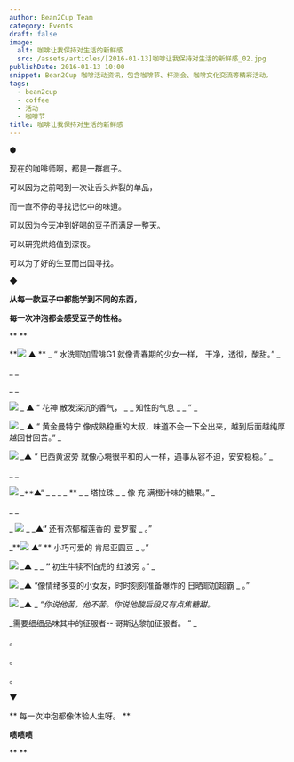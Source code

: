 ```yaml
---
author: Bean2Cup Team
category: Events
draft: false
image:
  alt: 咖啡让我保持对生活的新鲜感
  src: /assets/articles/[2016-01-13]咖啡让我保持对生活的新鲜感_02.jpg
publishDate: 2016-01-13 10:00
snippet: Bean2Cup 咖啡活动资讯，包含咖啡节、杯测会、咖啡文化交流等精彩活动。
tags:
  - bean2cup
  - coffee
  - 活动
  - 咖啡节
title: 咖啡让我保持对生活的新鲜感
---
```


●

现在的咖啡师啊，都是一群疯子。

可以因为之前喝到一次让舌头炸裂的单品，

而一直不停的寻找记忆中的味道。

可以因为今天冲到好喝的豆子而满足一整天。

可以研究烘焙值到深夜。

可以为了好的生豆而出国寻找。

◆

**从每一款豆子中都能学到不同的东西，**

**每一次冲泡都会感受豆子的性格。**

\*\*
\*\*

**![](/assets/articles/[2016-01-13]咖啡让我保持对生活的新鲜感_03.jpg)
▲ ** _ “ 水洗耶加雪啡G1 就像青春期的少女一样， 干净，透彻，酸甜。” _

\_
\_

\_
\_

![](/assets/articles/[2016-01-13]咖啡让我保持对生活的新鲜感_04.jpg)
_ **▲** “ 花神 散发深沉的香气， _ _ 知性的气息 _ _ ” _

![](/assets/articles/[2016-01-24]萃取丨分享一杯好咖啡_06.jpg)
_ **▲** “ 黄金曼特宁 像成熟稳重的大叔，味道不会一下全出来，越到后面越纯厚越回甘回苦。” _

![](/assets/articles/[2016-01-13]咖啡让我保持对生活的新鲜感_06.jpg)
_**▲** “ 巴西黄波旁 就像心境很平和的人一样，遇事从容不迫，安安稳稳。” _

\_
\_

![](/assets/articles/[2016-01-13]咖啡让我保持对生活的新鲜感_07.jpg)
_\*\*▲“ _ \_ \_ _ \*\* _ _ 塔拉珠 _ _ 像 充 满橙汁味的糖果。” _

\_
\_

_
![](/assets/articles/[2016-01-13]咖啡让我保持对生活的新鲜感_08.jpg)
_ _**▲“** 还有浓郁榴莲香的 爱罗蜜 _ 。”

_**![](/assets/articles/[2016-01-13]咖啡让我保持对生活的新鲜感_09.jpg)
▲“ ** 小巧可爱的 肯尼亚圆豆 _ 。”

![](/assets/articles/[2016-01-13]咖啡让我保持对生活的新鲜感_10.jpg)
_**▲** _ _ **“** 初生牛犊不怕虎的 红波旁 。” _

![](/assets/articles/[2016-01-13]咖啡让我保持对生活的新鲜感_11.jpg)
_**▲** “像情绪多变的小女友，时时刻刻准备爆炸的 日晒耶加超霸 _ 。”

![](/assets/articles/[2016-01-13]咖啡让我保持对生活的新鲜感_12.jpg)
_**▲** _ _“你说他苦，他不苦。你说他酸后段又有点焦糖甜。_

_需要细细品味其中的征服者-- 哥斯达黎加征服者。 ” _

。

。

。

▼

** 每一次冲泡都像体验人生呀。 **

**啧啧啧**

\*\*
\*\*
